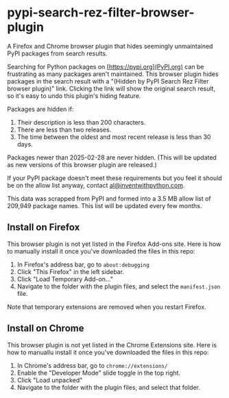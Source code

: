 # pypi-search-rez-filter-browser-plugin

A Firefox and Chrome browser plugin that hides seemingly unmaintained PyPI packages from search results.

Searching for Python packages on [https://pypi.org](PyPI.org) can be frustrating as many packages aren't maintained. This browser plugin hides packages in the search result with a "(Hidden by PyPI Search Rez Filter browser plugin)" link. Clicking the link will show the original search result, so it's easy to undo this plugin's hiding feature.

Packages are hidden if:

1. Their description is less than 200 characters.
1. There are less than two releases.
1. The time between the oldest and most recent release is less than 30 days.

Packages newer than 2025-02-28 are never hidden. (This will be updated as new versions of this browser plugin are released.)

If your PyPI package doesn't meet these requirements but you feel it should be on the allow list anyway, contact [al@inventwithpython.com](mailto:al@inventwithpython.com).

This data was scrapped from PyPI and formed into a 3.5 MB allow list of 209,949 package names. This list will be updated every few months.

## Install on Firefox

This browser plugin is not yet listed in the Firefox Add-ons site. Here is how to manually install it once you've downloaded the files in this repo:

1. In Firefox's address bar, go to `about:debugging`
1. Click "This Firefox" in the left sidebar.
1. Click "Load Temporary Add-on..."
1. Navigate to the folder with the plugin files, and select the `manifest.json` file.

Note that temporary extensions are removed when you restart Firefox.

## Install on Chrome

This browser plugin is not yet listed in the Chrome Extensions site. Here is how to manuallu install it once you've downloaded the files in this repo:

1. In Chrome's address bar, go to `chrome://extensions/`
1. Enable the "Developer Mode" slide toggle in the top right.
1. Click "Load unpacked"
1. Navigate to the folder with the plugin files, and select that folder.

